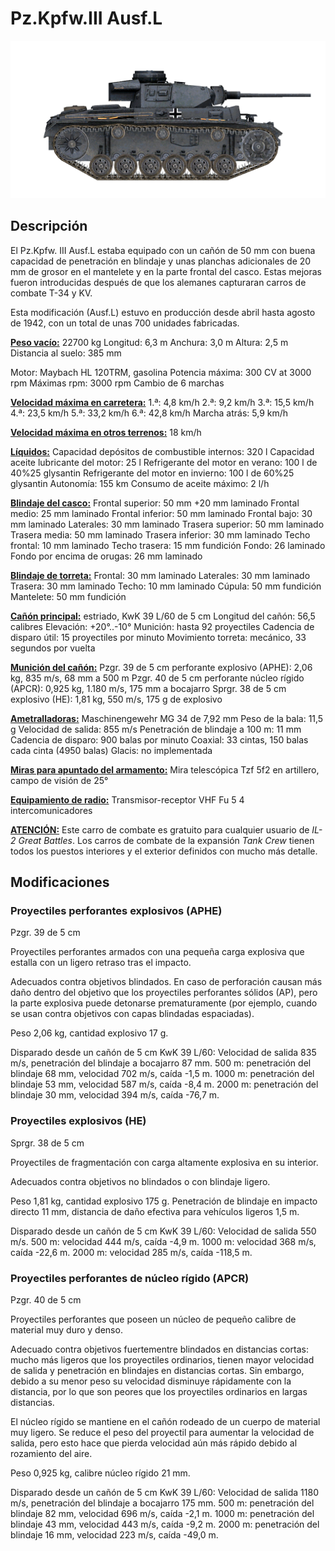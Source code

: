 # Pz.Kpfw.III Ausf.L

![_pziii-l](../images/_pziii-l.png)

## Descripción

El Pz.Kpfw. III Ausf.L estaba equipado con un cañón de 50 mm con buena capacidad de penetración en blindaje y unas planchas adicionales de 20 mm de grosor en el mantelete y en la parte frontal del casco. Estas mejoras fueron introducidas después de que los alemanes capturaran carros de combate T-34 y KV.

Esta modificación (Ausf.L) estuvo en producción desde abril hasta agosto de 1942, con un total de unas 700 unidades fabricadas.

<b><u>Peso vacío:</u></b> 22700 kg
Longitud: 6,3 m
Anchura: 3,0 m
Altura: 2,5 m
Distancia al suelo: 385 mm

Motor: Maybach HL 120TRM, gasolina
Potencia máxima: 300 CV at 3000 rpm
Máximas rpm: 3000 rpm
Cambio de 6 marchas

<b><u>Velocidad máxima en carretera:</u></b>
1.ª: 4,8 km/h
2.ª: 9,2 km/h
3.ª: 15,5 km/h
4.ª: 23,5 km/h
5.ª: 33,2 km/h
6.ª: 42,8 km/h
Marcha atrás: 5,9 km/h

<b><u>Velocidad máxima en otros terrenos:</u></b> 18 km/h

<b><u>Líquidos:</u></b>
Capacidad depósitos de combustible internos: 320 l
Capacidad aceite lubricante del motor: 25 l
Refrigerante del motor en verano: 100 l de 40%25 glysantin
Refrigerante del motor en invierno: 100 l de 60%25 glysantin
Autonomía: 155 km
Consumo de aceite máximo: 2 l/h

<b><u>Blindaje del casco:</u></b>
Frontal superior: 50 mm +20 mm laminado
Frontal medio: 25 mm laminado
Frontal inferior: 50 mm laminado
Frontal bajo: 30 mm laminado
Laterales: 30 mm laminado
Trasera superior: 50 mm laminado
Trasera media: 50 mm laminado
Trasera inferior: 30 mm laminado
Techo frontal: 10 mm laminado
Techo trasera: 15 mm fundición
Fondo: 26 laminado
Fondo por encima de orugas: 26 mm laminado

<b><u>Blindaje de torreta:</u></b>
Frontal: 30 mm laminado
Laterales: 30 mm laminado
Trasera: 30 mm laminado
Techo: 10 mm laminado
Cúpula: 50 mm fundición
Mantelete: 50 mm fundición

<b><u>Cañón principal:</u></b> estriado, KwK 39 L/60 de 5 cm
Longitud del cañón: 56,5 calibres
Elevación: +20°..-10°
Munición: hasta 92 proyectiles
Cadencia de disparo útil: 15 proyectiles por minuto
Movimiento torreta: mecánico, 33 segundos por vuelta

<b><u>Munición del cañón:</u></b>
Pzgr. 39 de 5 cm perforante explosivo (APHE): 2,06 kg, 835 m/s, 68 mm a 500 m
Pzgr. 40 de 5 cm perforante núcleo rígido (APCR): 0,925 kg, 1.180 m/s, 175 mm a bocajarro
Sprgr. 38 de 5 cm explosivo (HE): 1,81 kg, 550 m/s, 175 g de explosivo

<b><u>Ametralladoras:</u></b> Maschinengewehr MG 34 de 7,92 mm
Peso de la bala: 11,5 g
Velocidad de salida: 855 m/s
Penetración de blindaje a 100 m: 11 mm
Cadencia de disparo: 900 balas por minuto
Coaxial: 33 cintas, 150 balas cada cinta (4950 balas)
Glacis: no implementada

<b><u>Miras para apuntado del armamento:</u></b>
Mira telescópica Tzf 5f2 en artillero, campo de visión de 25°

<b><u>Equipamiento de radio:</u></b>
Transmisor-receptor VHF Fu 5
4 intercomunicadores


<b><u>ATENCIÓN:</u></b>
Este carro de combate es gratuito para cualquier usuario de <i>IL-2 Great Battles</i>. Los carros de combate de la expansión <i>Tank Crew</i> tienen todos los puestos interiores y el exterior definidos con mucho más detalle.


## Modificaciones

### Proyectiles perforantes explosivos (APHE)

Pzgr. 39 de 5 cm

Proyectiles perforantes armados con una pequeña carga explosiva que estalla con un ligero retraso tras el impacto.

Adecuados contra objetivos blindados. En caso de perforación causan más daño dentro del objetivo que los proyectiles perforantes sólidos (AP), pero la parte explosiva puede detonarse prematuramente (por ejemplo, cuando se usan contra objetivos con capas blindadas espaciadas).

Peso 2,06 kg, cantidad explosivo 17 g.

Disparado desde un cañón de 5 cm KwK 39 L/60:
Velocidad de salida 835 m/s, penetración del blindaje a bocajarro 87 mm.
500 m: penetración del blindaje 68 mm, velocidad 702 m/s, caída -1,5 m.
1000 m: penetración del blindaje 53 mm, velocidad 587 m/s, caída -8,4 m.
2000 m: penetración del blindaje 30 mm, velocidad 394 m/s, caída -76,7 m.
### Proyectiles explosivos (HE)

Sprgr. 38 de 5 cm

Proyectiles de fragmentación con carga altamente explosiva en su interior.

Adecuados contra objetivos no blindados o con blindaje ligero.

Peso 1,81 kg, cantidad explosivo 175 g.
Penetración de blindaje en impacto directo 11 mm, distancia de daño efectiva para vehículos ligeros 1,5 m.

Disparado desde un cañón de 5 cm KwK 39 L/60:
Velocidad de salida 550 m/s.
500 m: velocidad 444 m/s, caída -4,9 m.
1000 m: velocidad 368 m/s, caída -22,6 m.
2000 m: velocidad 285 m/s, caída -118,5 m.
### Proyectiles perforantes de núcleo rígido (APCR)

Pzgr. 40 de 5 cm

Proyectiles perforantes que poseen un núcleo de pequeño calibre de material muy duro y denso.

Adecuado contra objetivos fuertementre blindados en distancias cortas: mucho más ligeros que los proyectiles ordinarios, tienen mayor velocidad de salida y penetración en blindajes en distancias cortas. Sin embargo, debido a su menor peso su velocidad disminuye rápidamente con la distancia, por lo que son peores que los proyectiles ordinarios en largas distancias.

El núcleo rígido se mantiene en el cañón rodeado de un cuerpo de material muy ligero. Se reduce el peso del proyectil para aumentar la velocidad de salida, pero esto hace que pierda velocidad aún más rápido debido al rozamiento del aire.

Peso 0,925 kg, calibre núcleo rígido 21 mm.

Disparado desde un cañón de 5 cm KwK 39 L/60:
Velocidad de salida 1180 m/s, penetración del blindaje a bocajarro 175 mm.
500 m: penetración del blindaje 82 mm, velocidad 696 m/s, caída -2,1 m.
1000 m: penetración del blindaje 43 mm, velocidad 443 m/s, caída -9,2 m.
2000 m: penetración del blindaje 16 mm, velocidad 223 m/s, caída -49,0 m.